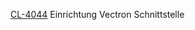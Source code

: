 

[CL-4044](https://sell-pick.myjetbrains.com/youtrack/issue/CL-4044) Einrichtung Vectron Schnittstelle
